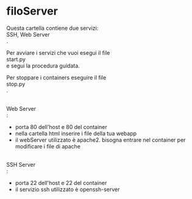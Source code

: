 # filoServer

Questa cartella contiene due servizi: <br>SSH, Web Server</br>. 

Per avviare i servizi che vuoi esegui il file <br>start.py</br> e segui la procedura guidata.

Per stoppare i containers eseguire il file <br>stop.py</br>.


<br>Web Server</br>:
 - porta 80 dell'host e 80 del container
 - nella cartella html inserire i file della tua webapp
 - il webServer utilizzato è apache2. bisogna entrare nel container per modificare i file di apache

<br>SSH Server</br>:
 - porta 22 dell'host e 22 del container
 - il servizio ssh utilizzato è openssh-server
